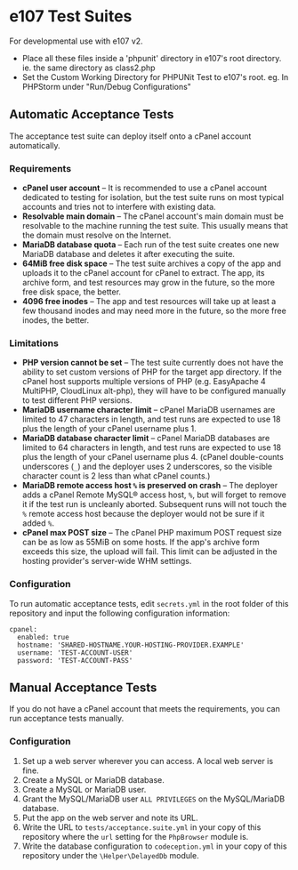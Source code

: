 e107 Test Suites
===
For developmental use with e107 v2.

- Place all these files inside a 'phpunit' directory in e107's root directory. ie. the same directory as class2.php
- Set the Custom Working Directory for PHPUNit Test to e107's root. eg. In PHPStorm under "Run/Debug Configurations"

## Automatic Acceptance Tests

The acceptance test suite can deploy itself onto a cPanel account automatically.

### Requirements

* **cPanel user account** – It is recommended to use a cPanel account dedicated to testing for isolation, but the test suite runs on most typical accounts and tries not to interfere with existing data.
* **Resolvable main domain** – The cPanel account's main domain must be resolvable to the machine running the test suite.  This usually means that the domain must resolve on the Internet.
* **MariaDB database quota** – Each run of the test suite creates one new MariaDB database and deletes it after executing the suite.
* **64MiB free disk space** – The test suite archives a copy of the app and uploads it to the cPanel account for cPanel to extract.  The app, its archive form, and test resources may grow in the future, so the more free disk space, the better.
* **4096 free inodes** – The app and test resources will take up at least a few thousand inodes and may need more in the future, so the more free inodes, the better.

### Limitations

* **PHP version cannot be set** – The test suite currently does not have the ability to set custom versions of PHP for the target app directory.  If the cPanel host supports multiple versions of PHP (e.g. EasyApache 4 MultiPHP, CloudLinux alt-php), they will have to be configured manually to test different PHP versions.
* **MariaDB username character limit** – cPanel MariaDB usernames are limited to 47 characters in length, and test runs are expected to use 18 plus the length of your cPanel username plus 1.
* **MariaDB database character limit** – cPanel MariaDB databases are limited to 64 characters in length, and test runs are expected to use 18 plus the length of your cPanel username plus 4.  (cPanel double-counts underscores (`_`) and the deployer uses 2 underscores, so the visible character count is 2 less than what cPanel counts.)
* **MariaDB remote access host `%` is preserved on crash** – The deployer adds a cPanel Remote MySQL® access host, `%`, but will forget to remove it if the test run is uncleanly aborted. Subsequent runs will not touch the `%` remote access host because the deployer would not be sure if it added `%`.
* **cPanel max POST size** – The cPanel PHP maximum POST request size can be as low as 55MiB on some hosts.  If the app's archive form exceeds this size, the upload will fail.  This limit can be adjusted in the hosting provider's server-wide WHM settings.

### Configuration

To run automatic acceptance tests, edit `secrets.yml` in the root folder of this repository and input the following configuration information:

```
cpanel:
  enabled: true
  hostname: 'SHARED-HOSTNAME.YOUR-HOSTING-PROVIDER.EXAMPLE'
  username: 'TEST-ACCOUNT-USER'
  password: 'TEST-ACCOUNT-PASS'
```

## Manual Acceptance Tests

If you do not have a cPanel account that meets the requirements, you can run acceptance tests manually.

### Configuration

1. Set up a web server wherever you can access.  A local web server is fine.
2. Create a MySQL or MariaDB database.
3. Create a MySQL or MariaDB user.
4. Grant the MySQL/MariaDB user `ALL PRIVILEGES` on the MySQL/MariaDB database.
5. Put the app on the web server and note its URL.
6. Write the URL to `tests/acceptance.suite.yml` in your copy of this repository where the `url` setting for the `PhpBrowser` module is.
7. Write the database configuration to `codeception.yml` in your copy of this repository under the `\Helper\DelayedDb` module.
